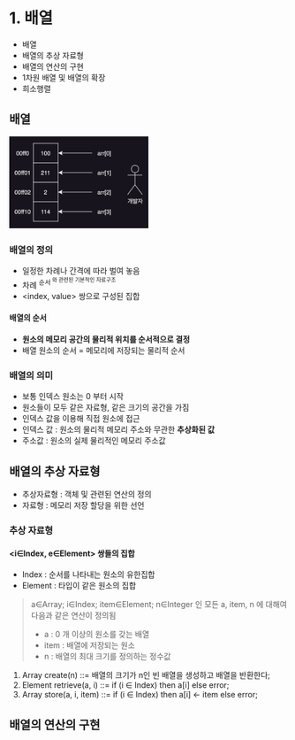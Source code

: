 # 1. 배열

- 배열
- 배열의 추상 자료형
- 배열의 연산의 구현
- 1차원 배열 및 배열의 확장
- 희소행렬

## 배열

<img src="img.png"  width="50%"/>

### 배열의 정의

- 일정한 차례나 간격에 따라 벌여 놓음
- 차례 <sup>순서<sup> 와 관련된 기본적인 자료구조
- <index, value> 쌍으로 구성된 집합

#### 배열의 순서

- **원소의 메모리 공간의 물리적 위치를 순서적으로 결정**
- 배열 원소의 순서 = 메모리에 저장되는 물리적 순서

### 배열의 의미

- 보통 인덱스 원소는 0 부터 시작
- 원소들이 모두 같은 자료형, 같은 크기의 공간을 가짐
- 인덱스 값을 이용해 직접 원소에 접근
- 인덱스 값 : 원소의 물리적 메모리 주소와 무관한 **추상화된 값**
- 주소값 : 원소의 실제 물리적인 메모리 주소값

## 배열의 추상 자료형

- 추상자료형 : 객체 및 관련된 연산의 정의
- 자료형 : 메모리 저장 할당을 위한 선언

### 추상 자료형

#### <i∈Index, e∈Element> 쌍들의 집합

- Index : 순서를 나타내는 원소의 유한집합
- Element : 타입이 같은 원소의 집합

> a∈Array; i∈Index; item∈Element; n∈Integer 인 모든 a, item, n 에 대해여 다음과 같은 연산이 정의됨
> - a : 0 개 이상의 원소를 갖는 배열
> - item : 배열에 저장되는 원소
> - n : 배열의 최대 크기를 정의하는 정수값

1. Array create(n) ::= 배열의 크기가 n인 빈 배열을 생성하고 배열을 반환한다;
2. Element retrieve(a, i) ::= if (i ∈ Index) then a[i] else error;
3. Array store(a, i, item) ::= if (i ∈ Index) then a[i] ← item else error;

## 배열의 연산의 구현